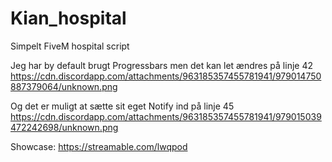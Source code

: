 # Kian_hospital
Simpelt FiveM hospital script

Jeg har by default brugt Progressbars men det kan let ændres på linje 42
https://cdn.discordapp.com/attachments/963185357455781941/979014750887379064/unknown.png

Og det er muligt at sætte sit eget Notify ind på linje 45
https://cdn.discordapp.com/attachments/963185357455781941/979015039472242698/unknown.png



Showcase: https://streamable.com/lwqpod
